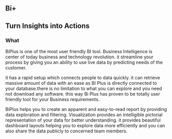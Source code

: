 ## Bi+

## Turn Insights into Actions

###  What 
BiPlus is one of the most user friendly BI tool. Business Intelligence is center of today business and technology revolution. it streamline your process by giving you an ability to use live data by predicting needs of the customer.

it has a rapid setup which connects people to data quickly. it can retrieve massive amount of data with an ease as BI Plus is directly connected to your database.there is no limitation to what you can explore and you need not download any software. this way Bi Plus has proven to be totally user friendly tool for your Business requirements.

BiPlus helps you to create an apparent and easy-to-read report by providing data exploration and filtering. Visualization provides an intelligible pictorial representation of your data for better understanding. it provides beautiful dashboard layouts helping you to explore data more efficiently and you can also share the data publicly to concerned team members.
<!--stackedit_data:
eyJoaXN0b3J5IjpbNzExNDcyODExXX0=
-->
